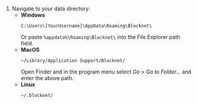 1. Navigate to your data directory:
	- **Windows**
		```
		C:\Users\[YourUsername]\AppData\Roaming\Blocknet\
		```
		Or paste `%appdata%\Roaming\Blocknet\` into the File Explorer path field.
	- **MacOS**
		```
		~/Library/Application Support/Blocknet/
		```
		Open Finder and in the program menu select *Go* > *Go to Folder...* and enter the above path.
	- **Linux**
		```
		~/.blocknet/
		```
